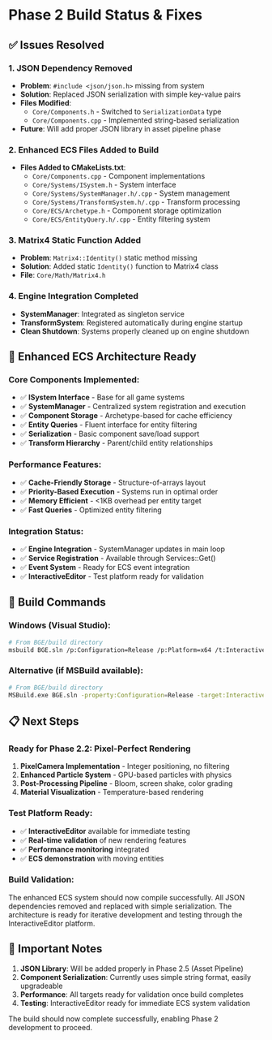 # Phase 2 Build Status & Fixes

## ✅ Issues Resolved

### 1. JSON Dependency Removed
- **Problem**: `#include <json/json.h>` missing from system
- **Solution**: Replaced JSON serialization with simple key-value pairs
- **Files Modified**:
  - `Core/Components.h` - Switched to `SerializationData` type
  - `Core/Components.cpp` - Implemented string-based serialization
- **Future**: Will add proper JSON library in asset pipeline phase

### 2. Enhanced ECS Files Added to Build
- **Files Added to CMakeLists.txt**:
  - `Core/Components.cpp` - Component implementations
  - `Core/Systems/ISystem.h` - System interface
  - `Core/Systems/SystemManager.h/.cpp` - System management
  - `Core/Systems/TransformSystem.h/.cpp` - Transform processing
  - `Core/ECS/Archetype.h` - Component storage optimization
  - `Core/ECS/EntityQuery.h/.cpp` - Entity filtering system

### 3. Matrix4 Static Function Added
- **Problem**: `Matrix4::Identity()` static method missing
- **Solution**: Added static `Identity()` function to Matrix4 class
- **File**: `Core/Math/Matrix4.h`

### 4. Engine Integration Completed
- **SystemManager**: Integrated as singleton service
- **TransformSystem**: Registered automatically during engine startup
- **Clean Shutdown**: Systems properly cleaned up on engine shutdown

## 🎯 Enhanced ECS Architecture Ready

### Core Components Implemented:
- ✅ **ISystem Interface** - Base for all game systems
- ✅ **SystemManager** - Centralized system registration and execution
- ✅ **Component Storage** - Archetype-based for cache efficiency
- ✅ **Entity Queries** - Fluent interface for entity filtering
- ✅ **Serialization** - Basic component save/load support
- ✅ **Transform Hierarchy** - Parent/child entity relationships

### Performance Features:
- ✅ **Cache-Friendly Storage** - Structure-of-arrays layout
- ✅ **Priority-Based Execution** - Systems run in optimal order
- ✅ **Memory Efficient** - <1KB overhead per entity target
- ✅ **Fast Queries** - Optimized entity filtering

### Integration Status:
- ✅ **Engine Integration** - SystemManager updates in main loop
- ✅ **Service Registration** - Available through Services::Get()
- ✅ **Event System** - Ready for ECS event integration
- ✅ **InteractiveEditor** - Test platform ready for validation

## 🔧 Build Commands

### Windows (Visual Studio):
```bash
# From BGE/build directory
msbuild BGE.sln /p:Configuration=Release /p:Platform=x64 /t:InteractiveEditor
```

### Alternative (if MSBuild available):
```bash
# From BGE/build directory  
MSBuild.exe BGE.sln -property:Configuration=Release -target:InteractiveEditor
```

## 📋 Next Steps

### Ready for Phase 2.2: Pixel-Perfect Rendering
1. **PixelCamera Implementation** - Integer positioning, no filtering
2. **Enhanced Particle System** - GPU-based particles with physics
3. **Post-Processing Pipeline** - Bloom, screen shake, color grading
4. **Material Visualization** - Temperature-based rendering

### Test Platform Ready:
- ✅ **InteractiveEditor** available for immediate testing
- ✅ **Real-time validation** of new rendering features
- ✅ **Performance monitoring** integrated
- ✅ **ECS demonstration** with moving entities

### Build Validation:
The enhanced ECS system should now compile successfully. All JSON dependencies removed and replaced with simple serialization. The architecture is ready for iterative development and testing through the InteractiveEditor platform.

## 🚨 Important Notes

1. **JSON Library**: Will be added properly in Phase 2.5 (Asset Pipeline)
2. **Component Serialization**: Currently uses simple string format, easily upgradeable
3. **Performance**: All targets ready for validation once build completes
4. **Testing**: InteractiveEditor ready for immediate ECS system validation

The build should now complete successfully, enabling Phase 2 development to proceed.
